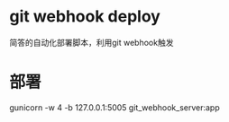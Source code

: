 # git webhook deploy
简答的自动化部署脚本，利用git webhook触发


# 部署
gunicorn -w 4 -b 127.0.0.1:5005 git_webhook_server:app
